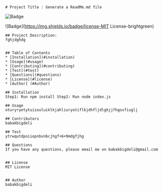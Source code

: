 
    # Project Title : Generate a ReadMe.md file 
    
![Badge](https://img.shields.io/github/languages/top/babakbigdeli/README-Generator?style=flat&logo=appveyor)
    
![Badge](https://img.shields.io/badge/license-MIT License-brightgreen)
    
    
    ## Project Description:
    fghjdghdg
    

    ## Table of Contents
    * [Installation](#installation)
    * [Usage](#usage)
    * [Contributing](#contributing)
    * [Test](#test)
    * [Questions](#questions)
    * [License](#license)
    * [Author] (#Author)
    
    ## Installation
    Step1: Run npm install Step2: Run node index.js
    
    ## Usage
    oturyryetytuiiouluiklkjahliuryotiflkjdhfljdlgkjjfhgosfiuglj
    
    ## Contributors
    babakbigdeli
    
    ## Test
    ytrwqutdpoiiopnbvnbcjhgf+6+9mdgfjhg
    
    ## Questions
    If you have any questions, please email me on babakbigdeli@gmail.com
    
    
    ## License
    MIT License
    
    
    ## Author 
    babakbigdeli
    
    